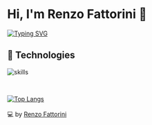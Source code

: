 # Hi, I'm Renzo Fattorini 👋

[![Typing SVG](https://readme-typing-svg.herokuapp.com?font=comfortaa&color=016EEA&size=24&width=600&lines=🇺🇾+Uruguayan+software+developer;😅+Currently+studying+Bachelor+of+Systems)](https://git.io/typing-svg)

## 🔧 Technologies

![skills](https://skillicons.dev/icons?i=html,css,js,react,mysql,mongodb,git,bash,c,cpp,cs,ruby,rails,arduino,haskell,solidity,docker,vscode,ps,ai&theme=light&size=small)

<!---
[![Renzo's GitHub stats](https://github-readme-stats.vercel.app/api?username=renzofatto)](https://github.com/renzofatto/github-readme-stats)
[![Top Langs](https://github-readme-stats.vercel.app/api/top-langs/?username=renzofatto&layout=compact)](https://github.com/anuraghazra/github-readme-stats)
--->

<!---
<br>

<img src="https://github-readme-stats.vercel.app/api/top-langs/?username=renzofatto"/>

<br>
--->
<br>

[![Top Langs](https://github-readme-stats.vercel.app/api/top-langs/?username=renzofatto&layout=compact&show_icons=true)](https://github.com/anuraghazra/github-readme-stats)
<br>
<br>
💻 by [Renzo Fattorini](https://github.com/renzofatto)
